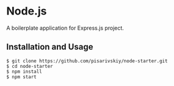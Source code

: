 # Node.js

A boilerplate application for Express.js project. 

## Installation and Usage
    $ git clone https://github.com/pisarivskiy/node-starter.git
    $ cd node-starter
    $ npm install
    $ npm start
